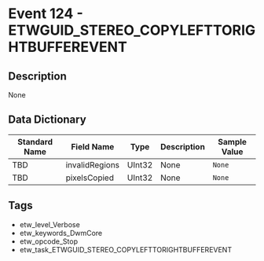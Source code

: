 # Event 124 - ETWGUID_STEREO_COPYLEFTTORIGHTBUFFEREVENT

## Description
None

## Data Dictionary
|Standard Name|Field Name|Type|Description|Sample Value|
|---|---|---|---|---|
|TBD|invalidRegions|UInt32|None|`None`|
|TBD|pixelsCopied|UInt32|None|`None`|

## Tags
* etw_level_Verbose
* etw_keywords_DwmCore
* etw_opcode_Stop
* etw_task_ETWGUID_STEREO_COPYLEFTTORIGHTBUFFEREVENT